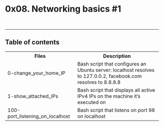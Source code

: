 <h1>0x08. Networking basics #1</h1>
<br>
<hr>
<h2>Table of contents</h2>
<table>
<tr>
<th>Files</th>
<th>Description</th>
</tr>
<tr>
<td>0-change_your_home_IP</td>
<td>Bash script that configures an Ubuntu server: localhost resolves to 127.0.0.2, facebook.com resolves to 8.8.8.8</td>
</tr>
<tr>
<td>1-show_attached_IPs</td>
<td>Bash script that displays all active IPv4 IPs on the machine it’s executed on</td>
</tr>
<tr>
<td>100-port_listening_on_localhost</td>
<td>	Bash script that listens on port 98 on localhost</td>
</tr>
</table>